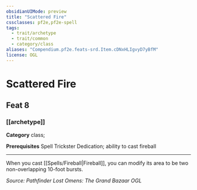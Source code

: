 ```yaml
---
obsidianUIMode: preview
title: "Scattered Fire"
cssclasses: pf2e,pf2e-spell
tags:
  - trait/archetype
  - trait/common
  - category/class
aliases: "Compendium.pf2e.feats-srd.Item.cDNxHLIgvyD7yBfM"
license: OGL
---
```

# Scattered Fire
## Feat 8
### [[archetype]]

**Category** class; 



**Prerequisites** Spell Trickster Dedication; ability to cast fireball
* * *
When you cast [[Spells/Fireball|Fireball]], you can modify its area to be two non-overlapping 10-foot bursts.

*Source: Pathfinder Lost Omens: The Grand Bazaar*
*OGL*